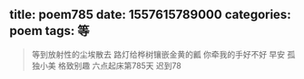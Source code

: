 title: poem785
date: 1557615789000
categories: poem
tags: 等
---
> 等到放射性的尘埃散去
路灯给桦树镶嵌金黄的瓤
你牵我的手好不好
早安
孤独小美
格致别趣
六点起床第785天 迟到78